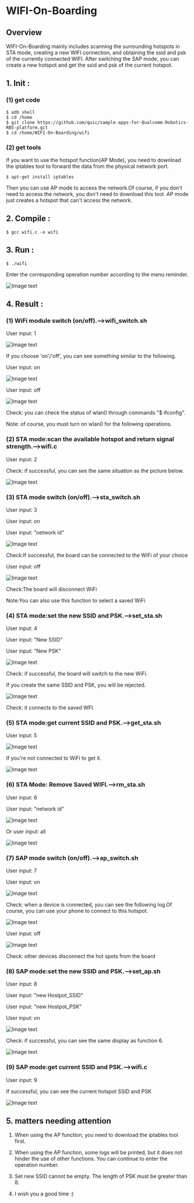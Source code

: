 # WIFI-On-Boarding
## Overview
WIFI-On-Boarding mainly includes scanning the surrounding hotspots in STA mode, creating a new WIFI connection, and obtaining the ssid and psk of the currently connected WIFI. After switching the SAP mode, you can create a new hotspot and get the ssid and psk of the current hotspot.
## 1. Init :
### (1) get code
```
$ adb shell
$ cd /home
$ git clone https://github.com/quic/sample-apps-for-Qualcomm-Robotics-RB5-platform.git
$ cd /home/WIFI-On-Boarding/wifi
```
### (2) get tools
If you want to use the hotspot function(AP Mode), you need to download the iptables tool to forward the data from the physical network port.
```
$ apt-get install iptables
```
Then you can use AP mode to access the network.Of course, if you don't need to access the network, you don't need to download this tool. AP mode just creates a hotspot that can't access the network.

## 2. Compile :
```
$ gcc wifi.c -o wifi
```
## 3. Run :
```
$ ./wifi
```
Enter the corresponding operation number according to the menu reminder.

![Image text](https://github.com/quic/sample-apps-for-Qualcomm-Robotics-RB5-platform/tree/dev/WIFI-OnBoarding/image/new_menu.png)

## 4. Result :
### (1) WiFi module switch (on/off).-->wifi_switch.sh
User input: 1

![Image text](https://github.com/quic/sample-apps-for-Qualcomm-Robotics-RB5-platform/tree/dev/WIFI-OnBoarding/image/input_1.png)

If you choose 'on'/'off', you can see something similar to the following.

User input: on

![Image text](https://github.com/quic/sample-apps-for-Qualcomm-Robotics-RB5-platform/tree/dev/WIFI-OnBoarding/image/wifi_on.png)

User input: off

![Image text](https://github.com/quic/sample-apps-for-Qualcomm-Robotics-RB5-platform/tree/dev/WIFI-OnBoarding/image/wifi_off.png)

Check: you can check the status of wlan0 through commands "$ ifconfig".

Note: of course, you must turn on wlan0 for the following operations.

### (2) STA mode:scan the available hotspot and return signal strength.-->wifi.c
User input: 2

Check: if successful, you can see the same situation as the picture below.

![Image text](https://github.com/quic/sample-apps-for-Qualcomm-Robotics-RB5-platform/tree/dev/WIFI-OnBoarding/image/new_scan.png)

### (3) STA mode switch (on/off).-->sta_switch.sh
User input: 3

User input: on

User input: "network id"

![Image text](https://github.com/quic/sample-apps-for-Qualcomm-Robotics-RB5-platform/tree/dev/WIFI-OnBoarding/image/sta_on.png)

Check:If successful, the board can be connected to the WiFi of your choice

User input: off

![Image text](https://github.com/quic/sample-apps-for-Qualcomm-Robotics-RB5-platform/tree/dev/WIFI-OnBoarding/image/sta_off.png)

Check:The board will disconnect WiFi

Note:You can also use this function to select a saved WiFi

### (4) STA mode:set the new SSID and PSK.-->set_sta.sh
User input: 4

User input: "New SSID"

User input: "New PSK"

![Image text](https://github.com/quic/sample-apps-for-Qualcomm-Robotics-RB5-platform/tree/dev/WIFI-OnBoarding/image/new_set_sta.png)

Check: if successful, the board will switch to the new WiFi.

If you create the same SSID and PSK, you will be rejected.

![Image text](https://github.com/quic/sample-apps-for-Qualcomm-Robotics-RB5-platform/tree/dev/WIFI-OnBoarding/image/set_same_sta.png)

Check: it connects to the saved WFI.

### (5) STA mode:get current SSID and PSK.-->get_sta.sh
User input: 5

![Image text](https://github.com/quic/sample-apps-for-Qualcomm-Robotics-RB5-platform/tree/dev/WIFI-OnBoarding/image/new_get_sta.png)

If you're not connected to WiFi to get it.

![Image text](https://github.com/quic/sample-apps-for-Qualcomm-Robotics-RB5-platform/tree/dev/WIFI-OnBoarding/image/fail_get_sta.png)

### (6) STA Mode: Remove Saved WIFI.-->rm_sta.sh
User input: 6

User input: "network id"

![Image text](https://github.com/quic/sample-apps-for-Qualcomm-Robotics-RB5-platform/tree/dev/WIFI-OnBoarding/image/rm_save_sta.png)

Or user input: all

![Image text](https://github.com/quic/sample-apps-for-Qualcomm-Robotics-RB5-platform/tree/dev/WIFI-OnBoarding/image/rm_all_sta.png)

### (7) SAP mode switch (on/off).-->ap_switch.sh
User input: 7

User input: on

![Image text](https://github.com/quic/sample-apps-for-Qualcomm-Robotics-RB5-platform/tree/dev/WIFI-OnBoarding/image/ap_on.png)

Check: when a device is connected, you can see the following log.Of course, you can use your phone to connect to this hotspot.

![Image text](https://github.com/quic/sample-apps-for-Qualcomm-Robotics-RB5-platform/tree/dev/WIFI-OnBoarding/image/ap_connect.png)

User input: off

![Image text](https://github.com/quic/sample-apps-for-Qualcomm-Robotics-RB5-platform/tree/dev/WIFI-OnBoarding/image/ap_off.png)

Check: other devices disconnect the hot spots from the board

### (8) SAP mode:set the new SSID and PSK.-->set_ap.sh
User input: 8

User input: "new Hostpot_SSID"

User input: "new Hostpot_PSK"

User input: on

![Image text](https://github.com/quic/sample-apps-for-Qualcomm-Robotics-RB5-platform/tree/dev/WIFI-OnBoarding/image/new_set_ap.png)

Check: if successful, you can see the same display as function 6.

![Image text](https://github.com/quic/sample-apps-for-Qualcomm-Robotics-RB5-platform/tree/dev/WIFI-OnBoarding/image/ap_on.png)

### (9) SAP mode:get current SSID and PSK.-->wifi.c
User input: 9

If successful, you can see the current hotspot SSID and PSK

![Image text](https://github.com/quic/sample-apps-for-Qualcomm-Robotics-RB5-platform/tree/dev/WIFI-OnBoarding/image/new_get_ap.png)

## 5. matters needing attention
1. When using the AP function, you need to download the iptables tool first.

2. When using the AP function, some logs will be printed, but it does not hinder the use of other functions. You can continue to enter the operation number.

3. Set new SSID cannot be empty. The length of PSK must be greater than 8.

4. I wish you a good time :)
